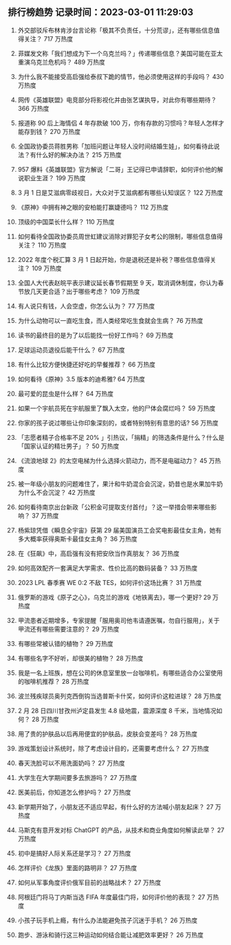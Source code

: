 
## 排行榜趋势 记录时间：2023-03-01 11:29:03
  
  1. 外交部驳斥布林肯涉台言论称「极其不负责任，十分荒谬」，还有哪些信息值得关注？ 717 万热度
    
  2. 菲媒发文称「我们想成为下一个乌克兰吗？」传递哪些信息？美国可能在亚太重演乌克兰危机吗？ 489 万热度
    
  3. 为什么我不能接受高启强给泰叔下跪的情节，他必须使用这样的手段吗？ 430 万热度
    
  4. 网传《英雄联盟》电竞部分将影视化并由张艺谋执导，对此你有哪些期待？ 366 万热度
    
  5. 报道称 90 后上海情侣 4 年存款破 100 万，你有存款的习惯吗？年轻人怎样才能存到钱？ 270 万热度
    
  6. 全国政协委员蒋胜男称「加班问题让年轻人没时间结婚生娃」，如何看待此说法？有什么好的解决办法？ 215 万热度
    
  7. 957 爆料《英雄联盟》官方解说「二哥」王记得已申请辞职，如何评价他的解说职业生涯？ 199 万热度
    
  8. 3 月 1 日是艾滋病零歧视日，大众对于艾滋病都有哪些认知误区？ 122 万热度
    
  9. 《原神》中拥有神之眼的安柏能打赢婕德吗？ 112 万热度
    
  10. 顶级的中国菜长什么样？ 110 万热度
    
  11. 如何看待全国政协委员周世虹建议消除对罪犯子女考公的限制，哪些信息值得关注？ 110 万热度
    
  12. 2022 年度个税汇算 3 月 1 日起开始，你是退税还是补税？哪些信息值得关注？ 109 万热度
    
  13. 全国人大代表赵皖平表示建议延长春节假期至 9 天，取消调休制度，你认为春节放几天更合适？出于哪些考虑？ 109 万热度
    
  14. 有人说只有钱，人会空虚，你怎么认为？ 77 万热度
    
  15. 为什么动物可以一直吃生食，而人类经常吃生食就会生病？ 76 万热度
    
  16. 读书的最终目的是为了以后能找一份好工作吗？ 69 万热度
    
  17. 足球运动员退役后能干什么？ 67 万热度
    
  18. 有什么比较方便快捷还好吃的早餐推荐？ 66 万热度
    
  19. 如何看待《原神》3.5 版本的迪希雅? 64 万热度
    
  20. 最可爱的昆虫是什么样？ 64 万热度
    
  21. 如果一个宇航员死在宇航服里了飘入太空，他的尸体会腐烂吗？ 59 万热度
    
  22. 你家的孩子说过哪些让你印象深刻的，或者特别特别有意思的话? 56 万热度
    
  23. 「志愿者精子合格率不足 20% 」引热议，「捐精」的筛选条件是什么？什么是「国家认证的精壮男子」？ 50 万热度
    
  24. 《流浪地球 2》的太空电梯为什么选择火箭动力，而不是电磁动力？ 45 万热度
    
  25. 被一年级小朋友的问题难住了，果汁和牛奶混合会沉淀，奶昔也是水果加牛奶为什么不会沉淀？ 42 万热度
    
  26. 如何看待南京出台新政「公积金可提取支付首付」？这一举措会带来哪些影响？ 37 万热度
    
  27. 杨紫琼凭借《瞬息全宇宙》获第 29 届美国演员工会奖电影最佳女主角，她有多大概率获得奥斯卡最佳女主角？ 36 万热度
    
  28. 在《狂飙》中，高启强有没有把安欣当作真朋友？ 36 万热度
    
  29. 如何高效配齐一套满足大学需求、性价比高的数码装备？ 33 万热度
    
  30. 2023 LPL 春季赛 WE 0:2 不敌 TES，如何评价这场比赛？ 31 万热度
    
  31. 俄罗斯的游戏《原子之心》，乌克兰的游戏《地铁离去》，哪一个更好? 29 万热度
    
  32. 甲流患者近期增多，专家提醒「服用奥司他韦请遵医嘱，勿自行服用」，关于甲流还有哪些需要注意的？ 29 万热度
    
  33. 有哪些常被认错的植物？ 29 万热度
    
  34. 有哪些名字不好听，却很美的植物？ 28 万热度
    
  35. 我是一名上班族，想在公司的休息室里放一台咖啡机，有哪些适合办公室使用的咖啡机推荐？ 28 万热度
    
  36. 波兰残疾球员奥列克西倒钩当选普斯卡什奖，如何评价这粒进球？ 28 万热度
    
  37. 2 月 28 日四川甘孜州泸定县发生 4.8 级地震，震源深度 8 千米，当地情况如何？ 28 万热度
    
  38. 用了贵的护肤品以后再用便宜的护肤品，皮肤会变差吗？ 28 万热度
    
  39. 游戏策划设计系统时，除了考虑设计目的，还需要考虑什么？ 27 万热度
    
  40. 春天洗脸可以不用洗面奶吗？ 27 万热度
    
  41. 大学生在大学期间要多去旅游吗？ 27 万热度
    
  42. 医美前后，你知道怎么修护吗？ 27 万热度
    
  43. 新学期开始了，小朋友还不适应早起，有什么好的方法喊小朋友起床？ 27 万热度
    
  44. 马斯克有意开发对标 ChatGPT 的产品，从技术和商业角度如何解读此举？ 27 万热度
    
  45. 初中是搞好人际关系还是学习？ 27 万热度
    
  46. 怎样评价《龙族》里面的路明非？ 27 万热度
    
  47. 如何从军事角度评价俄军目前的战略战术？ 27 万热度
    
  48. 阿根廷门将马丁内斯当选 FIFA 年度最佳门将，如何评价他的表现？ 27 万热度
    
  49. 小孩子玩手机上瘾，有什么办法能避免孩子沉迷于手机？ 26 万热度
    
  50. 跑步、游泳和骑行这三种运动如何结合能让减肥效率更好？ 26 万热度
    